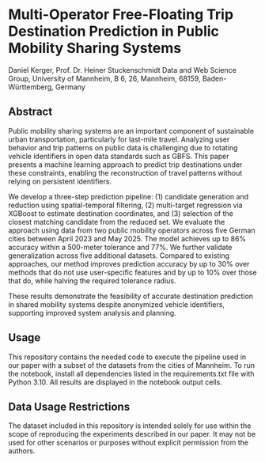 # Multi-Operator Free-Floating Trip Destination Prediction in Public Mobility Sharing Systems
Daniel Kerger, Prof. Dr. Heiner Stuckenschmidt
Data and Web Science Group, University of Mannheim, B 6, 26, Mannheim, 68159, Baden-Württemberg, Germany

## Abstract
Public mobility sharing systems are an important component of sustainable urban transportation, particularly for last-mile travel. Analyzing user behavior and trip patterns on public data is challenging due to rotating vehicle identifiers in open data standards such as GBFS. This paper presents a machine learning approach to predict trip destinations under these constraints, enabling the reconstruction of travel patterns without relying on persistent identifiers.

We develop a three-step prediction pipeline: (1) candidate generation and reduction using spatial-temporal filtering, (2) multi-target regression via XGBoost to estimate destination coordinates, and (3) selection of the closest matching candidate from the reduced set. We evaluate the approach using data from two public mobility operators across five German cities between April 2023 and May 2025. The model achieves up to 86\% accuracy within a 500-meter tolerance and 77\%. We further validate generalization across five additional datasets. Compared to existing approaches, our method improves prediction accuracy by up to 30\% over methods that do not use user-specific features and by up to 10\% over those that do, while halving the required tolerance radius.

These results demonstrate the feasibility of accurate destination prediction in shared mobility systems despite anonymized vehicle identifiers, supporting improved system analysis and planning.

## Usage
This repository contains the needed code to execute the pipeline used in our paper with a subset of the datasets from the cities of Mannheim. To run the notebook, install all dependencies listed in the requirements.txt file with Python 3.10. All results are displayed in the notebook output cells.

## Data Usage Restrictions
The dataset included in this repository is intended solely for use within the scope of reproducing the experiments described in our paper. It may not be used for other scenarios or purposes without explicit permission from the authors.
